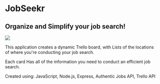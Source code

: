 # JobSeekr

## Organize and Simplify your job search!
![](https://media.giphy.com/media/bEMeFGgMna5IFkTQM9/giphy.gif)

This application creates a dynamic Trello board, with Lists of the locations of where you're conducting your job search. 

Each card Has all of the information you need to conduct an efficient job search. 

Created using: JavaScript, Node.js, Express, Authentic Jobs API, Trello API
